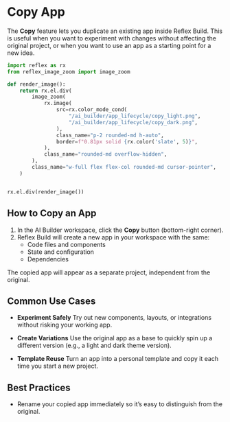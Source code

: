 # Copy App

The **Copy** feature lets you duplicate an existing app inside Reflex Build.
This is useful when you want to experiment with changes without affecting the original project, or when you want to use an app as a starting point for a new idea.


```python exec
import reflex as rx
from reflex_image_zoom import image_zoom

def render_image():
    return rx.el.div(
        image_zoom(
            rx.image(
                src=rx.color_mode_cond(
                    "/ai_builder/app_lifecycle/copy_light.png",
                    "/ai_builder/app_lifecycle/copy_dark.png",
                ),
                class_name="p-2 rounded-md h-auto",
                border=f"0.81px solid {rx.color('slate', 5)}",
            ),
            class_name="rounded-md overflow-hidden",
        ),
        class_name="w-full flex flex-col rounded-md cursor-pointer",
    )
```

```python eval

rx.el.div(render_image())

```

## How to Copy an App

1. In the AI Builder workspace, click the **Copy** button (bottom-right corner).
2. Reflex Build will create a new app in your workspace with the same:
   - Code files and components
   - State and configuration
   - Dependencies

The copied app will appear as a separate project, independent from the original.


## Common Use Cases

- **Experiment Safely**
  Try out new components, layouts, or integrations without risking your working app.

- **Create Variations**
  Use the original app as a base to quickly spin up a different version (e.g., a light and dark theme version).

- **Template Reuse**
  Turn an app into a personal template and copy it each time you start a new project.

## Best Practices

- Rename your copied app immediately so it’s easy to distinguish from the original.
